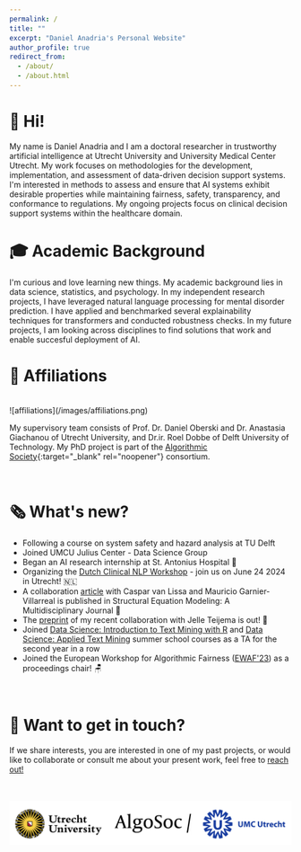 ```yaml
---
permalink: /
title: ""
excerpt: "Daniel Anadria's Personal Website"
author_profile: true
redirect_from: 
  - /about/
  - /about.html
---
```

👋 Hi!  
======

My name is Daniel Anadria and I am a doctoral researcher in trustworthy artificial intelligence at Utrecht University and University Medical Center Utrecht. My work focuses on methodologies for the development, implementation, and assessment of data-driven decision support systems. I'm interested in methods to assess and ensure that AI systems exhibit desirable properties while maintaining fairness, safety, transparency, and conformance to regulations. My ongoing projects focus on clinical decision support systems within the healthcare domain.

🎓 Academic Background  
======

I'm curious and love learning new things. My academic background lies in data science, statistics, and psychology. In my independent research projects, I have leveraged natural language processing for mental disorder prediction. I have applied and benchmarked several explainability techniques for transformers and conducted robustness checks. In my future projects, I am looking across disciplines to find solutions that work and enable succesful deployment of AI.


📍 Affiliations 
======

<br>
![affiliations](/images/affiliations.png)
<br>

My supervisory team consists of Prof. Dr. Daniel Oberski and Dr. Anastasia Giachanou of Utrecht University, and Dr.ir. Roel Dobbe of Delft University of Technology. My PhD project is part of the [Algorithmic Society](https://algosoc.org/){:target="_blank" rel="noopener"} consortium. 

<br>


<!-- My research interests involve:

- Trustworthy AI (esp. algorithmic fairness & explainablility)
- NLP & Text Mining 📚⛏️
- Clinical Data Science -->


🗞️ What's new? 
======
- Following a course on system safety and hazard analysis at TU Delft 
- Joined UMCU Julius Center - Data Science Group
- Began an AI research internship at St. Antonius Hospital 🥼
- Organizing the [Dutch Clinical NLP Workshop](https://clinicalnlp.nl/) - join us on June 24 2024 in Utrecht! 🇳🇱
- A collaboration [article](https://doi.org/10.1080/10705511.2023.2250920) with Caspar van Lissa and Mauricio Garnier-Villarreal is published in Structural Equation Modeling: A Multidisciplinary Journal 🥳
- The [preprint](https://psyarxiv.com/67zmt/) of my recent collaboration with Jelle Teijema is out! 🙌
- Joined [Data Science: Introduction to Text Mining with R](https://utrechtsummerschool.nl/courses/social-sciences/data-science-introduction-to-text-mining-with-r) and [Data Science: Applied Text Mining](https://utrechtsummerschool.nl/courses/social-sciences/data-science-applied-text-mining) summer school courses as a TA for the second year in a row
- Joined the European Workshop for Algorithmic Fairness ([EWAF'23](https://sites.google.com/view/ewaf23/)) as a proceedings chair! 🪑

<br>

🤝 Want to get in touch?
======

If we share interests, you are interested in one of my past projects, or would like to collaborate or consult me about your present work, feel free to [reach out!](mailto:danadria@uu.nl) 


<br><br>
![logos](/images/logos.png)



